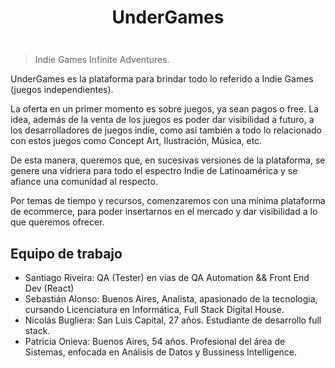# <p align="center"> UnderGames </p>

<p align="center">
<img src="https://user-images.githubusercontent.com/35201982/169591092-dc8b8bf9-d802-49d0-83cf-054af7c041d0.png" alt="">
</p>

> Indie Games Infinite Adventures.

UnderGames es la plataforma para brindar todo lo referido a Indie Games (juegos independientes).

La oferta en un primer momento es sobre juegos, ya sean pagos o free.
La idea, además de la venta de los juegos es poder dar visibilidad a futuro, a los desarrolladores de juegos indie, como así también a todo lo relacionado con estos juegos como Concept Art, Ilustración, Música, etc.

De esta manera, queremos que, en sucesivas versiones de la plataforma, se genere una vidriera 
para todo el espectro Indie de Latinoamérica y se afiance una comunidad al respecto.

Por temas de tiempo y recursos, comenzaremos con una mínima plataforma de ecommerce, para poder 
insertarnos en el mercado y dar visibilidad a lo que queremos ofrecer.

## Equipo de trabajo 

-    Santiago Riveira: QA (Tester) en vías de QA Automation && Front End Dev (React)
-    Sebastián Alonso: Buenos Aires, Analista, apasionado de la tecnologia, cursando Licenciatura en Informática, Full Stack Digital House.
-    Nicolás Bugliera: San Luis Capital, 27 años. Estudiante de desarrollo full stack.
-    Patricia Onieva: Buenos Aires, 54 años. Profesional del área de Sistemas, enfocada en Análisis de 
     Datos y Bussiness Intelligence. 

